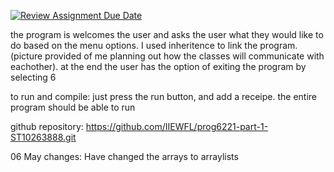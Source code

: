 [![Review Assignment Due Date](https://classroom.github.com/assets/deadline-readme-button-24ddc0f5d75046c5622901739e7c5dd533143b0c8e959d652212380cedb1ea36.svg)](https://classroom.github.com/a/GccZUOha)

the program is welcomes the user and asks the user what they would like to do based on the menu options. I used inheritence to link the program. (picture provided of me planning out how the classes will communicate with eachother). at the end the user has the option of exiting the program by selecting 6


to run and compile: just press the run button, and add a receipe. the entire program should be able to run

github repository: https://github.com/IIEWFL/prog6221-part-1-ST10263888.git

06 May changes:
Have changed the arrays to arraylists
